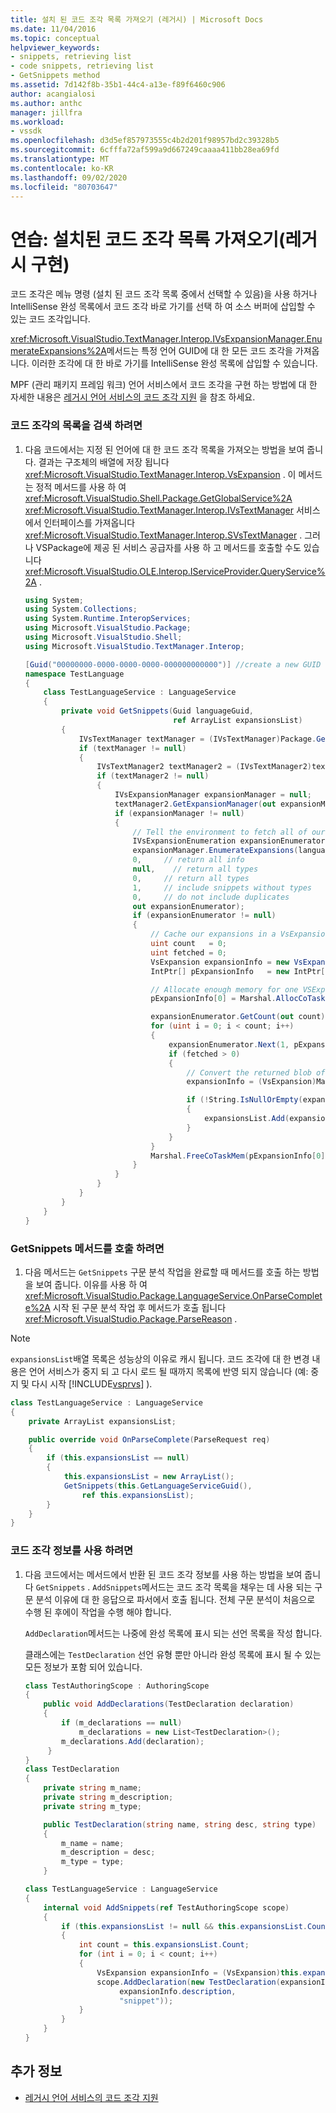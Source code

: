 ```yaml
---
title: 설치 된 코드 조각 목록 가져오기 (레거시) | Microsoft Docs
ms.date: 11/04/2016
ms.topic: conceptual
helpviewer_keywords:
- snippets, retrieving list
- code snippets, retrieving list
- GetSnippets method
ms.assetid: 7d142f8b-35b1-44c4-a13e-f89f6460c906
author: acangialosi
ms.author: anthc
manager: jillfra
ms.workload:
- vssdk
ms.openlocfilehash: d3d5ef857973555c4b2d201f98957bd2c39328b5
ms.sourcegitcommit: 6cfffa72af599a9d667249caaaa411bb28ea69fd
ms.translationtype: MT
ms.contentlocale: ko-KR
ms.lasthandoff: 09/02/2020
ms.locfileid: "80703647"
---
```

# <a name="walkthrough-getting-a-list-of-installed-code-snippets-legacy-implementation"></a>연습: 설치된 코드 조각 목록 가져오기(레거시 구현)
코드 조각은 메뉴 명령 (설치 된 코드 조각 목록 중에서 선택할 수 있음)을 사용 하거나 IntelliSense 완성 목록에서 코드 조각 바로 가기를 선택 하 여 소스 버퍼에 삽입할 수 있는 코드 조각입니다.

 <xref:Microsoft.VisualStudio.TextManager.Interop.IVsExpansionManager.EnumerateExpansions%2A>메서드는 특정 언어 GUID에 대 한 모든 코드 조각을 가져옵니다. 이러한 조각에 대 한 바로 가기를 IntelliSense 완성 목록에 삽입할 수 있습니다.

 MPF (관리 패키지 프레임 워크) 언어 서비스에서 코드 조각을 구현 하는 방법에 대 한 자세한 내용은 [레거시 언어 서비스의 코드 조각 지원](../../extensibility/internals/support-for-code-snippets-in-a-legacy-language-service.md) 을 참조 하세요.

### <a name="to-retrieve-a-list-of-code-snippets"></a>코드 조각의 목록을 검색 하려면

1. 다음 코드에서는 지정 된 언어에 대 한 코드 조각 목록을 가져오는 방법을 보여 줍니다. 결과는 구조체의 배열에 저장 됩니다 <xref:Microsoft.VisualStudio.TextManager.Interop.VsExpansion> . 이 메서드는 정적 메서드를 사용 하 여 <xref:Microsoft.VisualStudio.Shell.Package.GetGlobalService%2A> <xref:Microsoft.VisualStudio.TextManager.Interop.IVsTextManager> 서비스에서 인터페이스를 가져옵니다 <xref:Microsoft.VisualStudio.TextManager.Interop.SVsTextManager> . 그러나 VSPackage에 제공 된 서비스 공급자를 사용 하 고 메서드를 호출할 수도 있습니다 <xref:Microsoft.VisualStudio.OLE.Interop.IServiceProvider.QueryService%2A> .

    ```csharp
    using System;
    using System.Collections;
    using System.Runtime.InteropServices;
    using Microsoft.VisualStudio.Package;
    using Microsoft.VisualStudio.Shell;
    using Microsoft.VisualStudio.TextManager.Interop;

    [Guid("00000000-0000-0000-0000-000000000000")] //create a new GUID for the language service
    namespace TestLanguage
    {
        class TestLanguageService : LanguageService
        {
            private void GetSnippets(Guid languageGuid,
                                     ref ArrayList expansionsList)
            {
                IVsTextManager textManager = (IVsTextManager)Package.GetGlobalService(typeof(SVsTextManager));
                if (textManager != null)
                {
                    IVsTextManager2 textManager2 = (IVsTextManager2)textManager;
                    if (textManager2 != null)
                    {
                        IVsExpansionManager expansionManager = null;
                        textManager2.GetExpansionManager(out expansionManager);
                        if (expansionManager != null)
                        {
                            // Tell the environment to fetch all of our snippets.
                            IVsExpansionEnumeration expansionEnumerator = null;
                            expansionManager.EnumerateExpansions(languageGuid,
                            0,     // return all info
                            null,    // return all types
                            0,     // return all types
                            1,     // include snippets without types
                            0,     // do not include duplicates
                            out expansionEnumerator);
                            if (expansionEnumerator != null)
                            {
                                // Cache our expansions in a VsExpansion array
                                uint count   = 0;
                                uint fetched = 0;
                                VsExpansion expansionInfo = new VsExpansion();
                                IntPtr[] pExpansionInfo   = new IntPtr[1];

                                // Allocate enough memory for one VSExpansion structure. This memory is filled in by the Next method.
                                pExpansionInfo[0] = Marshal.AllocCoTaskMem(Marshal.SizeOf(expansionInfo));

                                expansionEnumerator.GetCount(out count);
                                for (uint i = 0; i < count; i++)
                                {
                                    expansionEnumerator.Next(1, pExpansionInfo, out fetched);
                                    if (fetched > 0)
                                    {
                                        // Convert the returned blob of data into a structure that can be read in managed code.
                                        expansionInfo = (VsExpansion)Marshal.PtrToStructure(pExpansionInfo[0], typeof(VsExpansion));

                                        if (!String.IsNullOrEmpty(expansionInfo.shortcut))
                                        {
                                            expansionsList.Add(expansionInfo);
                                        }
                                    }
                                }
                                Marshal.FreeCoTaskMem(pExpansionInfo[0]);
                            }
                        }
                    }
                }
            }
        }
    }
    ```

### <a name="to-call-the-getsnippets-method"></a>GetSnippets 메서드를 호출 하려면

1. 다음 메서드는 `GetSnippets` 구문 분석 작업을 완료할 때 메서드를 호출 하는 방법을 보여 줍니다. 이유를 사용 하 여 <xref:Microsoft.VisualStudio.Package.LanguageService.OnParseComplete%2A> 시작 된 구문 분석 작업 후 메서드가 호출 됩니다 <xref:Microsoft.VisualStudio.Package.ParseReason> .

> [!NOTE]
> `expansionsList`배열 목록은 성능상의 이유로 캐시 됩니다. 코드 조각에 대 한 변경 내용은 언어 서비스가 중지 되 고 다시 로드 될 때까지 목록에 반영 되지 않습니다 (예: 중지 및 다시 시작 [!INCLUDE[vsprvs](../../code-quality/includes/vsprvs_md.md)] ).

```csharp
class TestLanguageService : LanguageService
{
    private ArrayList expansionsList;

    public override void OnParseComplete(ParseRequest req)
    {
        if (this.expansionsList == null)
        {
            this.expansionsList = new ArrayList();
            GetSnippets(this.GetLanguageServiceGuid(),
                ref this.expansionsList);
        }
    }
}
```

### <a name="to-use-the-snippet-information"></a>코드 조각 정보를 사용 하려면

1. 다음 코드에서는 메서드에서 반환 된 코드 조각 정보를 사용 하는 방법을 보여 줍니다 `GetSnippets` . `AddSnippets`메서드는 코드 조각 목록을 채우는 데 사용 되는 구문 분석 이유에 대 한 응답으로 파서에서 호출 됩니다. 전체 구문 분석이 처음으로 수행 된 후에이 작업을 수행 해야 합니다.

     `AddDeclaration`메서드는 나중에 완성 목록에 표시 되는 선언 목록을 작성 합니다.

     클래스에는 `TestDeclaration` 선언 유형 뿐만 아니라 완성 목록에 표시 될 수 있는 모든 정보가 포함 되어 있습니다.

    ```csharp
    class TestAuthoringScope : AuthoringScope
    {
        public void AddDeclarations(TestDeclaration declaration)
        {
            if (m_declarations == null)
                m_declarations = new List<TestDeclaration>();
            m_declarations.Add(declaration);
         }
    }
    class TestDeclaration
    {
        private string m_name;
        private string m_description;
        private string m_type;

        public TestDeclaration(string name, string desc, string type)
        {
            m_name = name;
            m_description = desc;
            m_type = type;
        }

    class TestLanguageService : LanguageService
    {
        internal void AddSnippets(ref TestAuthoringScope scope)
        {
            if (this.expansionsList != null && this.expansionsList.Count > 0)
            {
                int count = this.expansionsList.Count;
                for (int i = 0; i < count; i++)
                {
                    VsExpansion expansionInfo = (VsExpansion)this.expansionsList[i];
                    scope.AddDeclaration(new TestDeclaration(expansionInfo.title,
                         expansionInfo.description,
                         "snippet"));
                }
            }
        }
    }

    ```

## <a name="see-also"></a>추가 정보
- [레거시 언어 서비스의 코드 조각 지원](../../extensibility/internals/support-for-code-snippets-in-a-legacy-language-service.md)
